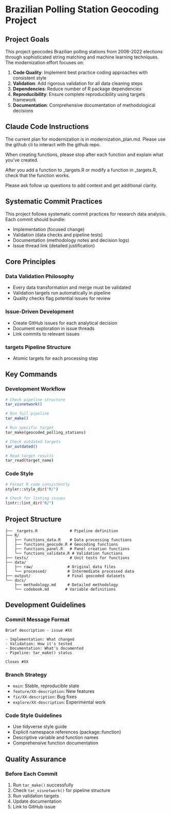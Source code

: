 # Brazilian Polling Station Geocoding Project

## Project Goals

This project geocodes Brazilian polling stations from 2006-2022 elections through sophisticated string matching and machine learning techniques. The modernization effort focuses on:

1. **Code Quality**: Implement best practice coding approaches with consistent style
2. **Validation**: Add rigorous validation for all data cleaning steps
3. **Dependencies**: Reduce number of R package dependencies
4. **Reproducibility**: Ensure complete reproducibility using targets framework
5. **Documentation**: Comprehensive documentation of methodological decisions


## Claude Code Instructions

The current plan for modernization is in modernization_plan.md. Please use the github cli to interact with the github repo.  

When creating functions, please stop after each function and explain what you've created.  

After you add a function to  _targets.R or modify a function in _targets.R, check that the function works. 

Please ask follow up questions to add context and get additional clarity. 

## Systematic Commit Practices

This project follows systematic commit practices for research data analysis. Each commit should bundle:
- Implementation (focused change)
- Validation (data checks and pipeline tests)
- Documentation (methodology notes and decision logs)
- Issue thread link (detailed justification)

## Core Principles

### Data Validation Philosophy
- Every data transformation and merge must be validated
- Validation targets run automatically in pipeline
- Quality checks flag potential issues for review

### Issue-Driven Development
- Create GitHub issues for each analytical decision
- Document exploration in issue threads
- Link commits to relevant issues

### targets Pipeline Structure
- Atomic targets for each processing step

## Key Commands

### Development Workflow
```bash
# Check pipeline structure
tar_visnetwork()

# Run full pipeline
tar_make()

# Run specific target
tar_make(geocoded_polling_stations)

# Check outdated targets
tar_outdated()

# Read target results
tar_read(target_name)
```

### Code Style
```bash
# Format R code consistently
styler::style_dir("R/")

# Check for linting issues
lintr::lint_dir("R/")
```

## Project Structure

```
├── _targets.R              # Pipeline definition
├── R/
│   ├── functions_data.R    # Data processing functions
│   ├── functions_geocode.R # Geocoding functions
│   ├── functions_panel.R   # Panel creation functions
│   └── functions_validate.R # Validation functions
├── tests/                  # Unit tests for functions
├── data/
│   ├── raw/               # Original data files
│   └── processed/         # Intermediate processed data
├── output/                # Final geocoded datasets
└── docs/
    ├── methodology.md     # Detailed methodology
    └── codebook.md       # Variable definitions
```


## Development Guidelines

### Commit Message Format
```
Brief description - issue #XX

- Implementation: What changed
- Validation: How it's tested
- Documentation: What's documented
- Pipeline: tar_make() status

Closes #XX
```

### Branch Strategy
- `main`: Stable, reproducible state
- `feature/XX-description`: New features
- `fix/XX-description`: Bug fixes
- `explore/XX-description`: Experimental work

### Code Style Guidelines
- Use tidyverse style guide
- Explicit namespace references (package::function)
- Descriptive variable and function names
- Comprehensive function documentation

## Quality Assurance

### Before Each Commit
1. Run `tar_make()` successfully
2. Check `tar_visnetwork()` for pipeline structure
3. Run validation targets
4. Update documentation
5. Link to GitHub issue

